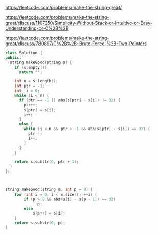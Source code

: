 https://leetcode.com/problems/make-the-string-great/

https://leetcode.com/problems/make-the-string-great/discuss/1107250/Simplicity-Without-Stack-or-Intuitive-or-Easy-Understanding-or-C%2B%2B

https://leetcode.com/problems/make-the-string-great/discuss/780897/C%2B%2B-Brute-Force-%2B-Two-Pointers
``` cpp
class Solution {
public:
  string makeGood(string s) {
    if (s.empty())
      return "";

    int n = s.length();
    int ptr = -1;
    int  i = 0;
    while (i < n) {
      if (ptr == -1 || abs(s[ptr] - s[i]) != 32) {
        ptr++;
        s[ptr] = s[i];
        i++;
      }
      else {
        while (i < n && ptr > -1 && abs(s[ptr] - s[i]) == 32) {
          ptr--;
          i++;
        }
      }
    }

    return s.substr(0, ptr + 1);
  }
};



string makeGood(string s, int p = 0) {
    for (int i = 0; i < s.size(); ++i) {
        if (p > 0 && abs(s[i] - s[p - 1]) == 32)
            --p;
        else
            s[p++] = s[i];
    }
    return s.substr(0, p);
}
